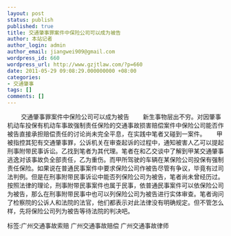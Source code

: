 ```yaml
---
layout: post
status: publish
published: true
title: 交通肇事罪案件中保险公司可以成为被告
author: 本站记者
author_login: admin
author_email: jiangwei909@gmail.com
wordpress_id: 660
wordpress_url: http://www.gzjtlaw.com/?p=660
date: 2011-05-29 09:08:29.000000000 +08:00
categories:
- 交通肇事
tags: []
comments: []
---
```

　　 交通肇事罪案件中保险公司可以成为被告　　 新生事物层出不穷。对因肇事机动车投保有机动车事故强制责任保险的交通事故损害赔偿案件中保险公司能否作被告直接承担赔偿责任的讨论尚未完全平息，在实践中笔者又碰到一案件。　　 甲被指控其犯有交通肇事罪，公诉机关在审查起诉的过程中，通知被害人乙可以提起刑事附带民事诉讼。乙找到笔者为其代理。笔者在和乙交谈中了解到甲某交通肇事逃逸对该事故负全部责任，乙为重伤。而甲所驾驶的车辆在某保险公司投保有强制责任保险。如果说在普通民事案件中要求保险公司作被告尽管有争议，毕竟有过司法判例。但是在刑事附带民事诉讼中能否列保险公司为被告，笔者尚未曾经历过。　　 按照法律的理论，刑事附带民事案件也属于民事，依普通民事案件可以依保险公司为被告，那么在刑事附带民事中也可以列保险公司为被告进行实体审查。笔者询问了检察院的公诉人和法院的法官，他们都表示对此法律没有明确规定。但不管怎么样，先将保险公司列为被告等待法院的判决吧。标签:广州交通事故索赔 广州交通事故赔偿 广州交通事故律师
